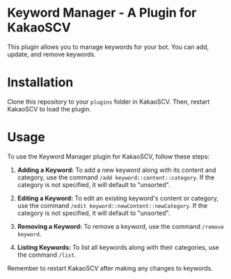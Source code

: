 # Keyword Manager - A Plugin for KakaoSCV

This plugin allows you to manage keywords for your bot. You can add, update, and remove keywords.

# Installation

Clone this repository to your `plugins` folder in KakaoSCV. Then, restart KakaoSCV to load the plugin.

# Usage

To use the Keyword Manager plugin for KakaoSCV, follow these steps:

1. **Adding a Keyword:**
   To add a new keyword along with its content and category, use the command `/add keyword::content::category`. If the category is not specified, it will default to "unsorted".

2. **Editing a Keyword:**
   To edit an existing keyword's content or category, use the command `/edit keyword::newContent::newCategory`. If the category is not specified, it will default to "unsorted".

3. **Removing a Keyword:**
   To remove a keyword, use the command `/remove keyword`.

4. **Listing Keywords:**
   To list all keywords along with their categories, use the command `/list`.

Remember to restart KakaoSCV after making any changes to keywords.
